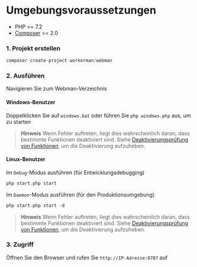# Umgebungsvoraussetzungen

* PHP >= 7.2
* [Composer](https://getcomposer.org/) >= 2.0


### 1. Projekt erstellen

```php
composer create-project workerman/webman
```

### 2. Ausführen

Navigieren Sie zum Webman-Verzeichnis

#### Windows-Benutzer
Doppelklicken Sie auf `windows.bat` oder führen Sie `php windows.php` aus, um zu starten

> **Hinweis**
> Wenn Fehler auftreten, liegt dies wahrscheinlich daran, dass bestimmte Funktionen deaktiviert sind. Siehe [Deaktivierungsprüfung von Funktionen](others/disable-function-check.md), um die Deaktivierung aufzuheben.

#### Linux-Benutzer
Im `Debug`-Modus ausführen (für Entwicklungsdebugging)

```php
php start.php start
```

Im `Daemon`-Modus ausführen (für den Produktionsumgebung)

```php
php start.php start -d
```

> **Hinweis**
> Wenn Fehler auftreten, liegt dies wahrscheinlich daran, dass bestimmte Funktionen deaktiviert sind. Siehe [Deaktivierungsprüfung von Funktionen](others/disable-function-check.md), um die Deaktivierung aufzuheben.

### 3. Zugriff

Öffnen Sie den Browser und rufen Sie `http://IP-Adresse:8787` auf

